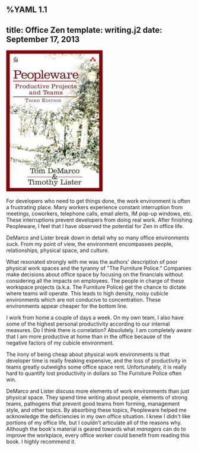 %YAML 1.1
---
title: Office Zen
template: writing.j2
date: September 17, 2013
---
<img class='book' src='peopleware.jpg'>

For developers who need to get things done, the work environment is often a
frustrating place. Many workers experience constant interruption from meetings,
coworkers, telephone calls, email alerts, IM pop-up windows, etc. These
interruptions prevent developers from doing real work. After finishing
Peopleware, I feel that I have observed the potential for Zen in office life.

DeMarco and Lister break down in detail why so many office environments suck.
From my point of view, the environment encompasses people, relationships,
physical space, and culture.

What resonated strongly with me was the authors' description of poor physical
work spaces and the tyranny of "The Furniture Police." Companies make decisions
about office space by focusing on the financials without considering all the
impacts on employees. The people in charge of these workspace projects (a.k.a.
The Furniture Police) get the chance to dictate where teams will operate. This
leads to high density, noisy cubicle environments which are not conducive to
concentration. These environments appear cheaper for the bottom line.

I work from home a couple of days a week. On my own team, I also have some of
the highest personal productivity according to our internal measures. Do I
think there is correlation? Absolutely. I am completely aware that I am more
productive at home than in the office because of the negative factors of my
cubicle environment.

The irony of being cheap about physical work environments is that developer
time is really freaking expensive, and the loss of productivity in teams
greatly outweighs some office space rent. Unfortunately, it is really hard to
quantify lost productivity in dollars so The Furniture Police often win.

DeMarco and Lister discuss more elements of work environments than just
physical space. They spend time writing about people, elements of strong teams,
pathogens that prevent good teams from forming, management style, and other
topics. By absorbing these topics, Peopleware helped me acknowledge the
deficiencies in my own office situation. I knew I didn't like portions of my
office life, but I couldn't articulate all of the reasons why. Although the
book's material is geared towards what *managers* can do to improve the
workplace, every office worker could benefit from reading this book. I highly
recommend it.
